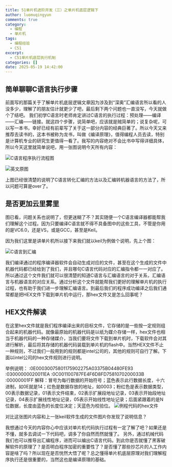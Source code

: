 ```yaml
---
title: 51单片机进阶开发（三）之单片机底层逻辑下
author: luomuqingyun
comments: true
category:
  - 编程
  - 单片机
tags:
  - 编程经验
  - C51
excerpt:
  - C51单片机底层执行机制
categories: []
date: 2025-05-19 14:42:00
---
```

## 简单聊聊C语言执行步骤
前面写的那篇关于了解单片机底层逻辑文章因为涉及到“深奥”汇编语言所以看的人没多少，理解了的朋友估计就更少了吧，最后剩下两个问题也一直没写，今天就做个了结吧。
我们初学C语言时老师肯定讲过C语言的执行过程：预处理——编译——汇编——链接。就这四个步骤，说简单吧，应该就是贼简单的；说复杂呢，可以写一本书，幸好已经有前辈写了关于这一部分内容的经典巨著了。所以今天又来推荐去读书的，这本书被称为龙书，叫做《编译原理》，值得编程人员去读，特别是计算机专业的研究生更值得一看了。我写的内容绝对不会比书中写得详细具体，所以今天这里就简单说吧，用一张图说明今天所有内容：

![C语言程序执行流程图](https://files.mdnice.com/user/38598/f04d3e6b-787a-4b91-bc3d-d68b88992bee.png)

![英文原图](https://files.mdnice.com/user/38598/ac866125-d156-4f3e-b20f-2631fbbbd731.png)

上图已经很清楚的说明了C语言转化汇编的方法以及汇编转机器语言的方法了，所以问题可算是over了。
## 是否更加云里雾里
图已看，问题关系也说明了，但更迷糊了不？其实随便一个C语言编译器都能帮我们理解这个过程。因为只要编译C语言就不得不具备图中的这些工具，不管是你用的是VC6.0，还是VS，或是GCC，甚至是Keil。

因为我们这里是讲单片机所以接下来我们就以keil为例做个说明，先上个图：

![C语言到汇编](https://files.mdnice.com/user/38598/051edaec-2199-4d11-9886-94b363647cc3.png)

我们编译通过的程序编译器软件会自动生成对应的文件，甚至在这个生成的文件中机器代码都已经给到了我们，并且哪句C语言代码对应的汇编指令都一一对应了。所以通过这个文件我们就可以很清楚的知道C语言与汇编语言的对于关系，汇编语言与机器语言的对应关系。通过分析这个文件就能帮我们更好的理解单片机的执行过程，也有助于我们进一步理解汇编语言。到最后我们的程序成功编译之后我们通常都是把HEX文件下载到单片机中运行，那hex文件又是怎么回事呢？
## HEX文件解读
在这里hex文件就是我们程序编译出来的目标文件，它存储的是一些按一定规则组合起来的机器代码。就像最原始的机器代码是以纸为媒介存储一样，hex文件也相当于机器代码的一种存储媒介，当我们要将文件下载到单片机时，下载软件会对其进行解析，最后将其存储的机器代码装载到单片机的flash中。当然HEX文件不止一种规则，不过我们一般用到的规则都是intel公司的，其他的规则可自行了解。下面以intel公司的hex文件规则进行说明。

举例说明：
:0E00030075801175902275A03375B04480FE93
:03000000020011EA
:0C001100787FE4F6D8FD7581070200033B
:00000001FF
解释：冒号为每行数据的开始符号；蓝色表示此行数据长度，十六进制，如0E就是14；红色是数据存放的地址，如0003；粉红色是表示数据类型，00表示数据记录，01表示文件结束，02表示扩展段地址记录，03表示开始段地址记录，04表示扩展线性地址记录，05表示开始线性地址记录；后面紧跟着的是N位数据，长度由蓝色的长度位决定；天蓝色为校验位。
![例程代码的hex文件](https://files.mdnice.com/user/38598/593f2659-1ee0-49f8-b951-a3ae9396169f.png)

对比这张图片内容和上一张keil软件生成的文件图片你发现了说明信息？

我想通过今天的内容你心中应该对单片机代码执行过程有一定了解了吧？如果还是不懂，就多去调试一下代码吧，调多了你自然而然就懂了。
另外，通过机械代码我们也可以推导出汇编程序，进而可以编出C语言代码。到此你是否就懂了黑客破解软件的原理了？是否明白程序加密的重要性了？是否懂了那些抄芯片的人工作内容是啥了吗？所以现在是否恍然大悟了呢？总之懂得单片机底层原理对我们理解程序执行还是很重要的，当然这也是编译原理的基础。
